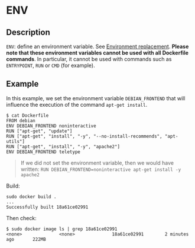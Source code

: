 
# ENV

## Description

`ENV`: define an environment variable. See [Environment replacement](https://docs.docker.com/engine/reference/builder/#Environment%20replacement). **Please note that these environment variables cannot be used with all Dockerfile commands**. In particular, it cannot be used with commands such as `ENTRYPOINT`, `RUN` or `CMD` (for example).

## Example

In this example, we set the environment variable `DEBIAN_FRONTEND` that will influence the execution of the command `apt-get install`.

    $ cat Dockerfile 
    FROM debian
    ENV DEBIAN_FRONTEND noninteractive
    RUN ["apt-get", "update"]
    RUN ["apt-get", "install", "-y", "--no-install-recommends", "apt-utils"]
    RUN ["apt-get", "install", "-y", "apache2"]
    ENV DEBIAN_FRONTEND teletype

> If we did not set the environment variable, then we would have written: `RUN DEBIAN_FRONTEND=noninteractive apt-get install -y apache2`

Build:

    sudo docker build .
    ...
    Successfully built 18a61ce02991

Then check:

    $ sudo docker image ls | grep 18a61ce02991
    <none>              <none>              18a61ce02991        2 minutes ago       222MB

